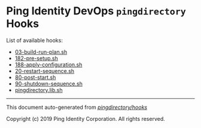 
# Ping Identity DevOps `pingdirectory` Hooks
List of available hooks:
* [03-build-run-plan.sh](03-build-run-plan.sh.md)
* [182-pre-setup.sh](182-pre-setup.sh.md)
* [188-apply-configuration.sh](188-apply-configuration.sh.md)
* [20-restart-sequence.sh](20-restart-sequence.sh.md)
* [80-post-start.sh](80-post-start.sh.md)
* [90-shutdown-sequence.sh](90-shutdown-sequence.sh.md)
* [pingdirectory.lib.sh](pingdirectory.lib.sh.md)

---
This document auto-generated from _[pingdirectory/hooks](https://github.com/pingidentity/pingidentity-docker-builds/blob/master/pingdirectory/hooks)_

Copyright (c)  2019 Ping Identity Corporation. All rights reserved.
